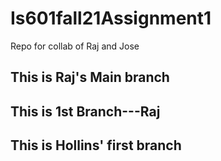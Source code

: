 # Is601fall21Assignment1
Repo for collab of Raj  and Jose
## This is Raj's Main branch

## This is 1st Branch---Raj
## This is Hollins' first branch

